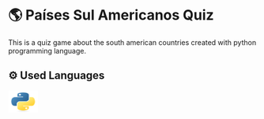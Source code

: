 # 🌎  Países Sul Americanos Quiz

This is a quiz game about the south american countries created with python programming language.

## ⚙️ Used Languages

<img align="center" alt="Python" height="45" width="60" src="https://raw.githubusercontent.com/devicons/devicon/master/icons/python/python-original.svg">

